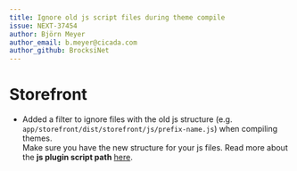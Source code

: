 ```yaml
---
title: Ignore old js script files during theme compile
issue: NEXT-37454
author: Björn Meyer
author_email: b.meyer@cicada.com
author_github: BrocksiNet
---
```

# Storefront
* Added a filter to ignore files with the old js structure (e.g. `app/storefront/dist/storefront/js/prefix-name.js`) when compiling themes.  
  Make sure you have the new structure for your js files. Read more about the **js plugin script path** [here](https://developer.cicada.com/docs/guides/plugins/plugins/storefront/add-custom-javascript.html#plugin-script-path).
